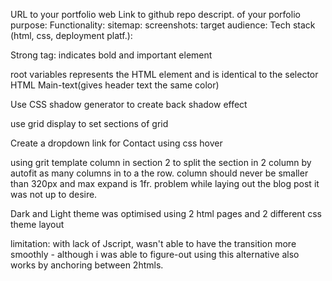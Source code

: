 URL to your portfolio web
Link to github repo 
descript. of your porfolio
purpose: 
Functionality: 
sitemap: 
screenshots: 
target audience: 
Tech stack (html, css, deployment platf.): 

Strong tag: indicates bold and important element 

root variables represents the HTML element and is identical to the selector HTML Main-text(gives header text the same color)

Use CSS shadow generator to create back shadow effect 

use grid display to set sections of grid 

Create a dropdown link for Contact using css hover 

using grit template column in section 2 to split the section in 2 column by autofit as many columns in to a the row. column should never be smaller than 320px and max expand is 1fr. 
problem while laying out the blog post it was not up to desire. 

Dark and Light theme was optimised using 2 html pages and 2 different css theme layout 

limitation: with lack of Jscript, wasn't able to have the transition more smoothly - although i was able to figure-out using this alternative also works by anchoring between 2htmls. 